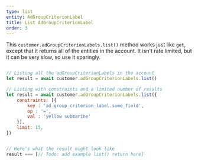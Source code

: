 ```yaml
---
type: list
entity: AdGroupCriterionLabel
title: List AdGroupCriterionLabel
order: 3
---
```


This `customer.adGroupCriterionLabels.list()` method works just like `get`, except that it returns all of the entities in the account. It isn't rate limited, but it can be very slow, so use it sparingly.

```javascript

// Listing all the adGroupCriterionLabels in the account
let result = await customer.adGroupCriterionLabels.list()

// Listing with constraints and a limited number of results
let result = await customer.adGroupCriterionLabels.list({
    constraints: [{
    	key : 'ad_group_criterion_label.some_field',
    	op : '=',
    	val : 'yellow submarine'
	}],
    limit: 15,
})


// Here's what the result might look like
result === [// Todo: add example list() return here]

```
